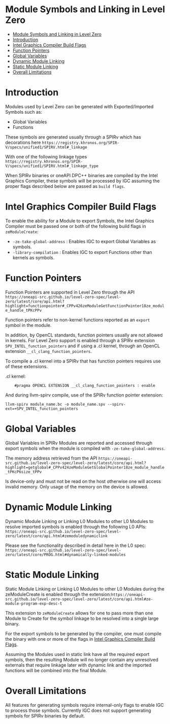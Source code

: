 <!---

Copyright (C) 2023 Intel Corporation

SPDX-License-Identifier: MIT

-->

# Module Symbols and Linking in Level Zero

- [Module Symbols and Linking in Level Zero](#module-symbols-and-linking-in-level-zero)
- [Introduction](#introduction)
- [Intel Graphics Compiler Build Flags](#intel-graphics-compiler-build-flags)
- [Function Pointers](#function-pointers)
- [Global Variables](#global-variables)
- [Dynamic Module Linking](#dynamic-module-linking)
- [Static Module Linking](#static-module-linking)
- [Overall Limitations](#overall-limitations)

# Introduction

Modules used by Level Zero can be generated with Exported/Imported Symbols such as:
* Global Variables
* Functions

These symbols are generated usually through a SPIRv which has decorations here `https://registry.khronos.org/SPIR-V/specs/unified1/SPIRV.html#_linkage`

With one of the following linkage types `https://registry.khronos.org/SPIR-V/specs/unified1/SPIRV.html#_linkage_type`

When SPIRv binaries or oneAPI DPC++ binaries are compiled by the Intel Graphics Compiler, these symbols will be processed by IGC assuming the proper flags described below are passed as `build flags`.

# Intel Graphics Compiler Build Flags
To enable the ability for a Module to export Symbols, the Intel Graphics Compiler must be passed one or both of the following build flags in `zeModuleCreate`:
- `-ze-take-global-address` : Enables IGC to export Global Variables as symbols.
- `-library-compilation` : Enables IGC to export Functions other than kernels as symbols.

# Function Pointers
Function Pointers are supported in Level Zero through the API `https://oneapi-src.github.io/level-zero-spec/level-zero/latest/core/api.html?highlight=functionpointer#_CPPv426zeModuleGetFunctionPointer18ze_module_handle_tPKcPPv`

Function pointers refer to non-kernel functions reported as an `export` symbol in the module.

In addition, by OpenCL standards, function pointers usually are not allowed in kernels. For Level Zero support is enabled through a SPIRv extension `SPV_INTEL_function_pointers` and if using a .cl kernel, through an OpenCL extension `__cl_clang_function_pointers`.

To compile a .cl kernel into a SPIRv that has function pointers requires use of these extensions.

.cl kernel:

```
    #pragma OPENCL EXTENSION __cl_clang_function_pointers : enable
```

And during llvm-spirv compile, use of the SPIRv function pointer extension:

`llvm-spirv module_name.bc -o module_name.spv --spirv-ext=+SPV_INTEL_function_pointers`

# Global Variables
Global Variables in SPIRv Modules are reported and accessed through export symbols when the module is compiled with `-ze-take-global-address`.

The memory address retrieved from the API `https://oneapi-src.github.io/level-zero-spec/level-zero/latest/core/api.html?highlight=getglobal#_CPPv424zeModuleGetGlobalPointer18ze_module_handle_tPKcP6size_tPPv`

Is device-only and must not be read on the host otherwise one will access invalid memory. Only usage of the memory on the device is allowed.

# Dynamic Module Linking
Dynamic Module Linking or Linking L0 Modules to other L0 Modules to resolve imported symbols is enabled through the following L0 APIs:
`https://oneapi-src.github.io/level-zero-spec/level-zero/latest/core/api.html#zemoduledynamiclink`

Please see the functionality described in detail here in the L0 spec: `https://oneapi-src.github.io/level-zero-spec/level-zero/latest/core/PROG.html#dynamically-linked-modules`

# Static Module Linking
Static Module Linking or Linking L0 Modules to other L0 Modules during the zeModuleCreate is enabled through the extension:`https://oneapi-src.github.io/level-zero-spec/level-zero/latest/core/api.html#ze-module-program-exp-desc-t`

This extension to `zeModuleCreate` allows for one to pass more than one Module to Create for the symbol linkage to be resolved into a single large binary.

For the export symbols to be generated by the compiler, one must compile the binary with one or more of the flags in [Intel Graphics Compiler Build Flags](#intel-graphics-compiler-build-flags).

Assuming the Modules used in static link have all the required export symbols, then the resulting Module will no longer contain any unresolved externals that require linkage later with dynamic link and the imported functions will be combined into the final Module.

# Overall Limitations

All features for generating symbols require internal-only flags to enable IGC to process those symbols. Currently IGC does not support generating symbols for SPIRv binaries by default.
